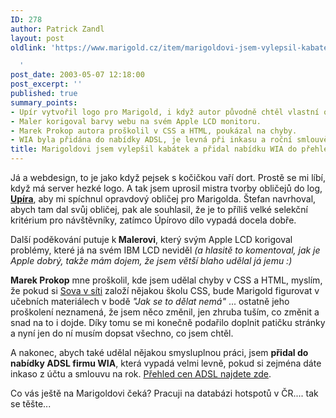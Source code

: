 ```yaml
---
ID: 278
author: Patrick Zandl
layout: post
oldlink: 'https://www.marigold.cz/item/marigoldovi-jsem-vylepsil-kabatek-a-pridal-nabidku-wia-do-prehledu-adsl

  '
post_date: 2003-05-07 12:18:00
post_excerpt: ''
published: true
summary_points:
- Upír vytvořil logo pro Marigold, i když autor původně chtěl vlastní obličej.
- Maler korigoval barvy webu na svém Apple LCD monitoru.
- Marek Prokop autora proškolil v CSS a HTML, poukázal na chyby.
- WIA byla přidána do nabídky ADSL, je levná při inkasu a roční smlouvě.
title: Marigoldovi jsem vylepšil kabátek a přidal nabídku WIA do přehledu ADSL
---
```


<p>
Já a webdesign, to je jako když pejsek s kočičkou vaří dort. Prostě se mi líbí, když má server hezké logo. A tak jsem uprosil mistra tvorby obličejů do log, <A href="http://www.upirsoft.sk/" target=_blank><STRONG>Upíra</STRONG></A>, aby mi spíchnul opravdový obličej pro Marigolda. Štefan navrhoval, abych tam dal svůj obličej, pak ale souhlasil, že je to příliš velké selekční kritérium pro návštěvníky, zatímco Úpírovo dílo vypadá docela dobře. </p>

<p>
Další poděkování putuje k<STRONG> Malerovi</STRONG>, který svým Apple LCD korigoval problémy, které já na svém IBM LCD neviděl <EM>(a hlasitě to komentoval, jak je Apple dobrý, takže mám dojem, že jsem větší blaho udělal já jemu :)</EM></p>

<p>
<STRONG>Marek Prokop</STRONG> mne proškolil, kde jsem udělal chyby v CSS a HTML, myslím, že pokud si <A href="http://www.sovavsiti.cz/weblog" target=_blank>Sova v síti</A> založí nějakou školu CSS, bude Marigold figurovat v učebních materiálech v bodě <EM>"Jak se to dělat nemá"</EM> ... ostatně jeho proškolení neznamená, že jsem něco změnil, jen zhruba tuším, co změnit a snad na to i dojde. Díky tomu se mi konečně podařilo doplnit patičku stránky a nyní jen do ní musím dopsat všechno, co jsem chtěl. </p>

<p>
A nakonec, abych také udělal nějakou smysluplnou práci, jsem <STRONG>přidal do nabídky ADSL firmu WIA</STRONG>, která vypadá velmi levně, pokud si zejména dáte inkaso z účtu a&#160;smlouvu na rok. <A href="/adsl">Přehled cen ADSL najdete zde</A>.&#160;</p>

<p>
Co vás ještě na Marigoldovi čeká? Pracuji na databázi hotspotů v ČR.... tak se těšte...</p>